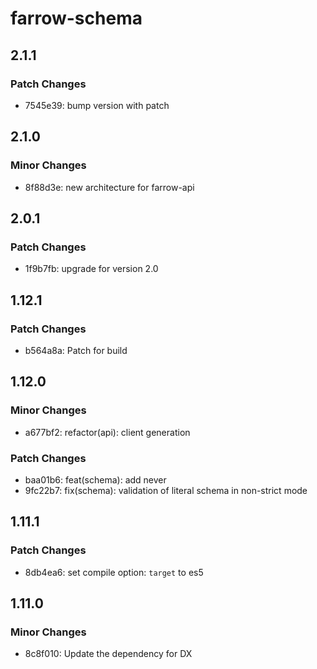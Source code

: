 # farrow-schema

## 2.1.1

### Patch Changes

- 7545e39: bump version with patch

## 2.1.0

### Minor Changes

- 8f88d3e: new architecture for farrow-api

## 2.0.1

### Patch Changes

- 1f9b7fb: upgrade for version 2.0

## 1.12.1

### Patch Changes

- b564a8a: Patch for build

## 1.12.0

### Minor Changes

- a677bf2: refactor(api): client generation

### Patch Changes

- baa01b6: feat(schema): add never
- 9fc22b7: fix(schema): validation of literal schema in non-strict mode

## 1.11.1

### Patch Changes

- 8db4ea6: set compile option: `target` to es5

## 1.11.0

### Minor Changes

- 8c8f010: Update the dependency for DX
